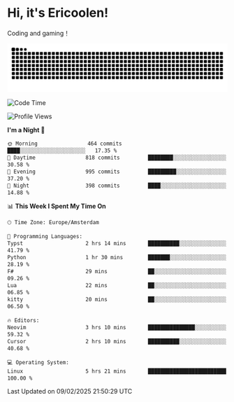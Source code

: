 # Hi, it's Ericoolen!
Coding and gaming！

<picture>
  <source media="(prefers-color-scheme: dark)" srcset="https://raw.githubusercontent.com/Eric-Song-Nop/Eric-Song-Nop/output/github-contribution-grid-snake-dark.svg">
  <source media="(prefers-color-scheme: light)" srcset="https://raw.githubusercontent.com/Eric-Song-Nop/Eric-Song-Nop/output/github-contribution-grid-snake.svg">
  <img alt="github contribution grid snake animation" src="https://raw.githubusercontent.com/Eric-Song-Nop/Eric-Song-Nop/output/github-contribution-grid-snake.svg">
</picture>

<!--START_SECTION:waka-->
![Code Time](http://img.shields.io/badge/Code%20Time-1%2C768%20hrs%2010%20mins-blue)

![Profile Views](http://img.shields.io/badge/Profile%20Views-0-blue)

**I'm a Night 🦉** 

```text
🌞 Morning                464 commits         ████░░░░░░░░░░░░░░░░░░░░░   17.35 % 
🌆 Daytime                818 commits         ████████░░░░░░░░░░░░░░░░░   30.58 % 
🌃 Evening                995 commits         █████████░░░░░░░░░░░░░░░░   37.20 % 
🌙 Night                  398 commits         ████░░░░░░░░░░░░░░░░░░░░░   14.88 % 
```


📊 **This Week I Spent My Time On** 

```text
🕑︎ Time Zone: Europe/Amsterdam

💬 Programming Languages: 
Typst                    2 hrs 14 mins       ██████████░░░░░░░░░░░░░░░   41.79 % 
Python                   1 hr 30 mins        ███████░░░░░░░░░░░░░░░░░░   28.19 % 
F#                       29 mins             ██░░░░░░░░░░░░░░░░░░░░░░░   09.26 % 
Lua                      22 mins             ██░░░░░░░░░░░░░░░░░░░░░░░   06.85 % 
kitty                    20 mins             ██░░░░░░░░░░░░░░░░░░░░░░░   06.50 % 

🔥 Editors: 
Neovim                   3 hrs 10 mins       ███████████████░░░░░░░░░░   59.32 % 
Cursor                   2 hrs 10 mins       ██████████░░░░░░░░░░░░░░░   40.68 % 

💻 Operating System: 
Linux                    5 hrs 21 mins       █████████████████████████   100.00 % 
```


 Last Updated on 09/02/2025 21:50:29 UTC
<!--END_SECTION:waka-->
